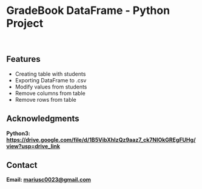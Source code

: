 <h1> GradeBook DataFrame - Python Project</h1>
<br>
<h2>Features</h2>
<ul>
    <li> Creating table with students</li>
    <li> Exporting DataFrame to .csv </li>
    <li> Modify values from students </li>
    <li> Remove columns from table </li>
    <li> Remove rows from table </li>
    
</ul>


<h2>Acknowledgments</h2>

<b> Python3: https://drive.google.com/file/d/1B5VibXhlzQz9aaz7_ck7NlOkGREgFUHg/view?usp=drive_link <b>
<br>


<h2>Contact</h2>

<b> Email: mariusc0023@gmail.com </b>

